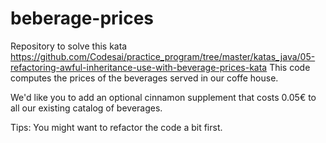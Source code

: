 # beberage-prices
Repository to solve this kata https://github.com/Codesai/practice_program/tree/master/katas_java/05-refactoring-awful-inheritance-use-with-beverage-prices-kata
This code computes the prices of the beverages served in our coffe house.

We'd like you to add an optional cinnamon supplement that costs 0.05€ to all our existing catalog of beverages.

Tips:
You might want to refactor the code a bit first.

